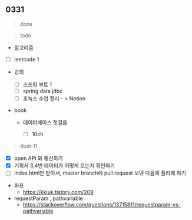 ## 0331

> done




> todo

- 알고리즘
  
- [ ] leetcode 1
  
- 강의

  - [ ] 스프링 부트 1
  - [ ] spring data jdbc
  - [ ] 호눅스 수업 정리 - > Notion

- book

  - 데이터베이스 첫걸음
    - [ ] 10ch

  

> dust-11

- [x] open APi 와 통신하기
- [x] 기획서 3,4번 데이터가 어떻게 오는지 확인하기
- [ ] index.html만 받아서, master branch에 pull request 보낸 다음에 풀리퀘 하기

- 좌표
  - https://kkiuk.tistory.com/209
- requestParam , pathvariable
  - https://stackoverflow.com/questions/13715811/requestparam-vs-pathvariable